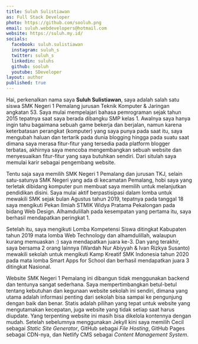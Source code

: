 ```yaml
---
title: Suluh Sulistiawan
as: Full Stack Developer
photo: https://github.com/sooluh.png
email: suluh.webdevelopers@hotmail.com
website: https://suluh.my.id/
socials:
  facebook: suluh.sulistiawan
  instagram: suluh_s
  twitter: suluh_s
  linkedin: suluhs
  github: sooluh
  youtube: SDeveloper
layout: author
published: true
---
```

Hai, perkenalkan nama saya **Suluh Sulistiawan**, saya adalah salah satu siswa SMK Negeri 1 Pemalang jurusan Teknik Komputer & Jaringan angkatan 53. Saya mulai mempelajari bahasa pemrograman sejak tahun 2015 tepatnya saat saya berada dibangku SMP kelas 1. Awalnya saya hanya ingin tahu bagaimana sebuah game bekerja dan berjalan, namun karena keterbatasan perangkat (komputer) yang saya punya pada saat itu, saya mengubah haluan dan tertarik pada dunia blogging hingga pada suatu saat dimana saya merasa fitur-fitur yang tersedia pada platform blogger terbatas, akhirnya saya mencoba mengembangkan sebuah website dan menyesuaikan fitur-fitur yang saya butuhkan sendiri. Dari situlah saya memulai karir sebagai pengembang website.

Tentu saja saya memilih SMK Negeri 1 Pemalang dan jurusan TKJ, selain satu-satunya SMK Negeri yang ada di kecamatan Pemalang, hobi saya yang terletak dibidang komputer pun membuat saya memilih untuk melanjutkan pendidikan disini. Saya mulai aktif berpastisipasi dalam lomba untuk mewakili SMK sejak bulan Agustus tahun 2019, tepatnya pada tanggal 18 saya mengikuti Pekan Ilmiah STMIK Widya Pratama Pekalongan pada bidang Web Design. Alhamdulillah pada kesempatan yang pertama itu, saya berhasil mendapatkan peringkat 1.

Setelah itu, saya mengikuti Lomba Kompetensi Siswa ditingkat Kabupaten tahun 2019 mata lomba Web Technology dan alhamdulillah, walaupun kurang memuaskan :) saya mendapatkan juara ke-3. Dan yang terakhir, saya bersama 2 orang lainnya (Wardah Nur Abiyyah & Ivan Rizkya Susanto) mewakili sekolah untuk mengikuti Kamp Kreatif SMK Indonesia tahun 2020 pada mata lomba Smart Apps for School dan berhasil mendapatkan juara 3 ditingkat Nasional.

Website SMK Negeri 1 Pemalang ini dibangun tidak menggunakan backend dan tentunya sangat sederhana. Saya mempertimbangkan betul-betul tentang kebutuhan dan kegunaan website sekolah ini sendiri, dimana yang utama adalah informasi penting dari sekolah bisa sampai ke pengunjung dengan baik dan benar. Statis adalah pilihan yang tepat untuk website yang mengutamakan kecepatan, juga website yang tidak setiap saat harus diupdate. Yang terpenting website ini masih bisa dikelola kontennya dengan mudah. Setelah sebelumnya menggunakan Jekyll kini saya memilih Cecil sebagai _Static Site Generator_, GitHub sebagai _File Hosting_, GitHub Pages sebagai CDN-nya, dan Netlify CMS sebagai _Content Management System_.
